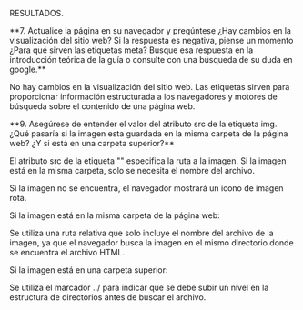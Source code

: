 RESULTADOS.



\*\*7. Actualice la página en su navegador y pregúntese ¿Hay cambios en la visualización del sitio web? Si la
respuesta es negativa, piense un momento ¿Para qué sirven las etiquetas meta? Busque esa respuesta en la
introducción teórica de la guía o consulte con una búsqueda de su duda en google.\*\*


No hay cambios en la visualización del sitio web. Las etiquetas sirven para proporcionar información estructurada a los navegadores y motores de búsqueda sobre el contenido de una página web.



\*\*9. Asegúrese de entender el valor del atributo src de la etiqueta img. ¿Qué pasaría si la imagen esta guardada
en la misma carpeta de la página web? ¿Y si está en una carpeta superior?\*\*



El atributo src de la etiqueta "<img>" especifica la ruta a la imagen. Si la imagen está en la misma carpeta, solo se necesita el nombre del archivo.



Si la imagen no se encuentra, el navegador mostrará un icono de imagen rota. 



Si la imagen está en la misma carpeta de la página web: 

Se utiliza una ruta relativa que solo incluye el nombre del archivo de la imagen, ya que el navegador busca la imagen en el mismo directorio donde se encuentra el archivo HTML.



Si la imagen está en una carpeta superior: 

Se utiliza el marcador ../ para indicar que se debe subir un nivel en la estructura de directorios antes de buscar el archivo.


